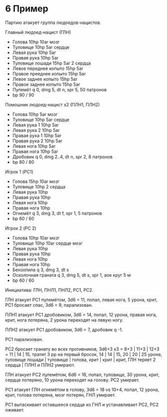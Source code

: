 # 6 Пример

Партию атакует группа людоедов-нацистов. 

Главный людоед-нацист (ГЛН)
- Голова 10hp 10ar мозг
- Туловище 10hp 5ar сердце
- Левая рука 10hp 5ar
- Правая рука 10hp 5ar
- Туловище лошади 15hp 5ar 2 сердца
- Левое переднее копыто 15hp 5ar
- Правое прееднее копыто 15hp 5ar
- Левое заднее копыто 15hp 5ar
- Правое заднее копыто 15hp 5ar
- Пулемёт q 0, dmg 5, dt n, spr 5, 50 патронов
- bp 90 / 90

Помошник людоед-нацист х2 (ПЛН1, ПЛН2)
- Голова 10hp 5ar мозг
- Туловище 10hp 5ar сердце
- Левая рука 1 10hp 5ar
- Левая рука 2 10hp 5ar
- Правая рука 1 10hp 5ar
- Правая рука 2 10hp 5ar
- Левая нога 10hp 5ar
- Правая нога 10hp 5ar
- Дробовик q 0, dmg 2..4, dt n, spr 2, 8 патронов
- bp 80 / 80

Игрок 1 (PC1)
- Голова 15hp 10ar мозг
- Туловище 10hp 2 сердца 
- Левая рука 10hp
- Правая рука 10hp
- Левая нога 10hp
- Правая нога 10hp
- Огнемёт q 3, dmg 3, dt f, spr 1, 5 патронов
- bp 60 / 60

Игрок 2 (PC 2)
- Голова 10hp 10ar мозг
- Туловище 10hp 10ar сердце мозг
- Левая рука 10hp
- Правая рука 10hp
- Левая нога 10hp
- Правая нога 10hp
- Бензопила q 3, dmg 3, dt s
- Осколочная граната q 3, dmg 5, dt s, spr 1, aoe круг 5 м 
- bp 60 / 60

Инициатива: ГЛН, ПНЛ1, ПНЛ2, PC1, PC2.

ГЛН атакует PC1 пулемётом, 3d6 = 11, попал, левая нога, 5 урона, крит, PC1 бросает спас, 3d6 = 9, парализован.

ПЛН1 атакует PC1 дробовиком, 3d6 = 14, попал, 12 урона, правая нога, крит, нога потеряна, 2 урона переходят на левую ногу.

ПЛН2 атакует PC1 дробовиком, 3d6 = 7, дробовик q -1.

PC1 парализован.

PC2 бросает гранату во всех противников, 3d6+3 x3 = 8+3 | 11+3 | 12+3 = 11 | 14 | 15, тратит 3 pp на первый бросок, 14 | 14 | 15,
20 | 20 | 25 урона, туловище лошади | туловище | голова, крит | крит | крит, ГЛН теряет 2 сердца | ПЛН1 и ПЛН2 умирают.

ГЛН атакует PC2 пулемётом, 6d6 = 16, попал, туловище, 30 урона, крит, сердце потеряно, 10 урона переходят на голову. PC2 умирает.

PC1 атакует ГЛН огнемётом в голову, 3d6 = 18 vs 10+4, попал, 12 урона, крит, голова потеряна, мозг потерян, ГНЛ умирает.

PC1 вытаскивает оставшееся сердце из ГНЛ и устанавливает PC2, PC2 оживает.